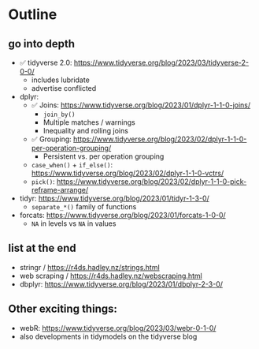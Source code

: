 # Outline

## go into depth

- ✅ tidyverse 2.0: https://www.tidyverse.org/blog/2023/03/tidyverse-2-0-0/
  - includes lubridate
  - advertise conflicted
- dplyr: 
  - ✅  Joins: https://www.tidyverse.org/blog/2023/01/dplyr-1-1-0-joins/
    - `join_by()`
    - Multiple matches / warnings
    - Inequality and rolling joins
  - ✅ Grouping: https://www.tidyverse.org/blog/2023/02/dplyr-1-1-0-per-operation-grouping/
    - Persistent vs. per operation grouping
  - `case_when()` + `if_else()`: https://www.tidyverse.org/blog/2023/02/dplyr-1-1-0-vctrs/
  - `pick()`: https://www.tidyverse.org/blog/2023/02/dplyr-1-1-0-pick-reframe-arrange/
- tidyr: https://www.tidyverse.org/blog/2023/01/tidyr-1-3-0/
  - `separate_*()` family of functions 
- forcats: https://www.tidyverse.org/blog/2023/01/forcats-1-0-0/
  - `NA` in levels vs `NA` in values

## list at the end

- stringr / https://r4ds.hadley.nz/strings.html
- web scraping / https://r4ds.hadley.nz/webscraping.html
- dbplyr: https://www.tidyverse.org/blog/2023/01/dbplyr-2-3-0/

## Other exciting things:

- webR: https://www.tidyverse.org/blog/2023/03/webr-0-1-0/
- also developments in tidymodels on the tidyverse blog

